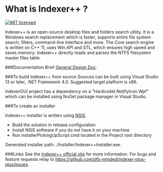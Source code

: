 What is Indexer++ ?
===================

[![MIT licensed](https://img.shields.io/badge/license-MIT-blue.svg)](https://raw.githubusercontent.com/hyperium/hyper/master/LICENSE)

Indexer++ is an open-source desktop files and folders search utility. It is a Windows search replacement which is faster, supports entire file system search, filters, command-line interface and more. The Core search engine is written on C++ 11, uses Win API and STL, which ensures high speed and saves memory. Indexer++ directly reads and parses the NTFS  filesystem master files table.

###Documentation
Brief <i class="icon-provider-gdrive"></i>[General Design Doc](https://docs.google.com/document/d/17nXQxh4nTiUfIOtnyCv60XTkxgCZciZvFRkawLz5bb8/edit).


###To build Indexer++ from source
Sources can be built using Visual Studio 13 or later, .NET Framework 4.0. Suggested target platform is x86.

IndexerGUI project has a dependency on a "Hardcodet.NotifyIcon.Wpf" which can be installed using NuGet package manager in Visual Studio.

###To create an installer

Indexer++ installer is written using [NSIS](http://nsis.sourceforge.net/Download). 

 - Build the solution in release configuration
 - Install NSIS software if you do not have it on your machine
 - Run installerPickingUpScript.cmd located in the Project root directory
 
 Generated installer path: ./Installer/Indexer++Installer.exe.
 

###Links
See the [Indexer++ official site](http://indexer-plus-plus.com/) for more information.
For bugs and feature requests relay to https://github.com/dfs-minded/indexer-plus-plus/issues.



